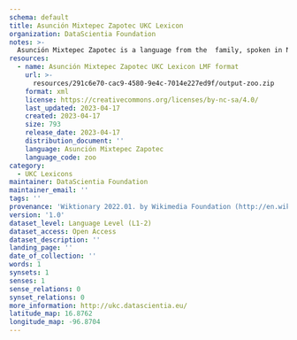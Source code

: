 ```yaml
---
schema: default
title: Asunción Mixtepec Zapotec UKC Lexicon
organization: DataScientia Foundation
notes: >-
  Asunción Mixtepec Zapotec is a language from the  family, spoken in North America. The UKC Lexicon of Asunción Mixtepec Zapotec is represented as a lexico-semantic network. It consists of words, word senses, synsets, as well as sense-level and synset-level relationships.
resources:
  - name: Asunción Mixtepec Zapotec UKC Lexicon LMF format
    url: >-
      resources/291c6e70-cac9-4580-9e4c-7014e227ed9f/output-zoo.zip
    format: xml
    license: https://creativecommons.org/licenses/by-nc-sa/4.0/
    last_updated: 2023-04-17
    created: 2023-04-17
    size: 793
    release_date: 2023-04-17
    distribution_document: ''
    language: Asunción Mixtepec Zapotec
    language_code: zoo
category:
  - UKC Lexicons
maintainer: DataScientia Foundation
maintainer_email: ''
tags: ''
provenance: 'Wiktionary 2022.01. by Wikimedia Foundation (http://en.wiktionary.org); Princeton WordNet 2.1 by Princeton University (https://wordnet.princeton.edu)'
version: '1.0'
dataset_level: Language Level (L1-2)
dataset_access: Open Access
dataset_description: ''
landing_page: ''
date_of_collection: ''
words: 1
synsets: 1
senses: 1
sense_relations: 0
synset_relations: 0
more_information: http://ukc.datascientia.eu/
latitude_map: 16.8762
longitude_map: -96.8704
---
```

